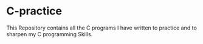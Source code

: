 # C-practice
This Repository contains all the C programs I have written to practice and to sharpen my C programming Skills.
